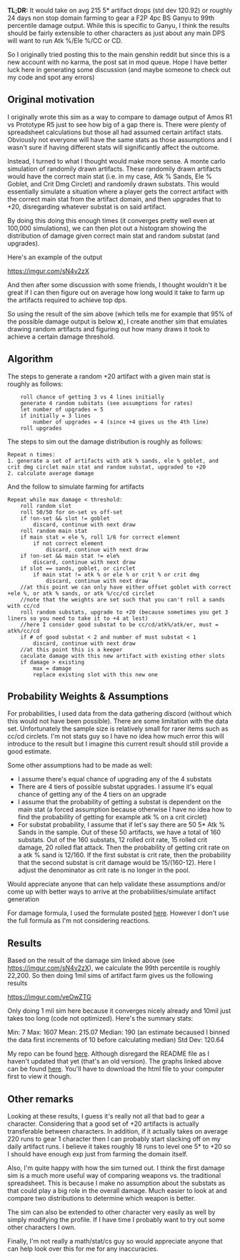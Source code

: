 **TL;DR:** It would take on avg 215 5\* artifact drops (std dev 120.92) or roughly 24 days non stop domain farming to gear a F2P 4pc BS Ganyu to 99th percentile damage output. While this is specific to Ganyu, I think the results should be fairly extensible to other characters as just about any main DPS will want to run Atk %/Ele %/CC or CD.

So I originally tried posting this to the main genshin reddit but since this is a new account with no karma, the post sat in mod queue. Hope I have better luck here in generating some discussion (and maybe someone to check out my code and spot any errors)

## Original motivation

I originally wrote this sim as a way to compare to damage output of Amos R1 vs Prototype R5 just to see how big of a gap there is. There were plenty of spreadsheet calculations but those all had assumed certain artifact stats. Obviously not everyone will have the same stats as those assumptions and I wasn't sure if having different stats will significantly affect the outcome.

Instead, I turned to what I thought would make more sense. A monte carlo simulation of randomily drawn artifacts. These randomily drawn artifacts would have the correct main stat (i.e. in my case, Atk % Sands, Ele % Goblet, and Crit Dmg Circlet) and randomily drawn substats. This would essentially simulate a situation where a player gets the correct artifact with the correct main stat from the artifact domain, and then upgrades that to +20, disregarding whatever substat is on said artifact.

By doing this doing this enough times (it converges pretty well even at 100,000 simulations), we can then plot out a histogram showing the distribution of damage given correct main stat and random substat (and upgrades).

Here's an example of the output

https://imgur.com/sN4v2zX

And then after some discussion with some friends, I thought wouldn't it be great if I can then figure out on average how long would it take to farm up the artifacts required to achieve top dps.

So using the result of the sim above (which tells me for example that 95% of the possible damage output is below **x**), I create another sim that emulates drawing random artifacts and figuring out how many draws it took to achieve a certain damage threshold.

## Algorithm

The steps to generate a random +20 artifact with a given main stat is roughly as follows:

```
    roll chance of getting 3 vs 4 lines initially
    generate 4 random substats (see assumptions for rates)
    let number of upgrades = 5
    if initially = 3 lines
        number of upgrades = 4 (since +4 gives us the 4th line)
    roll upgrades
```

The steps to sim out the damage distribution is roughly as follows:

```
Repeat n times:
1. generate a set of artifacts with atk % sands, ele % goblet, and crit dmg circlet main stat and random substat, upgraded to +20
2. calculate average damage
```

And the follow to simulate farming for artifacts

```
Repeat while max damage < threshold:
    roll random slot
    roll 50/50 for on-set vs off-set
    if !on-set && slot != goblet
        discard, continue with next draw
    roll random main stat
    if main stat = ele %, roll 1/6 for correct element
        if not correct element
            discard, continue with next draw
    if !on-set && main stat != ele%
        discard, continue with next draw
    if slot == sands, goblet, or circlet
        if main stat != atk % or ele % or crit % or crit dmg
            discard, continue with next draw
    //at this point we can only have either offset goblet with correct +ele %, or atk % sands, or atk %/cc/cd circlet
    //note that the weights are set such that you can't roll a sands with cc/cd
    roll random substats, upgrade to +20 (because sometimes you get 3 liners so you need to take it to +4 at lest)
    //here I consider good substat to be cc/cd/atk%/atk/er, must = atk%/cc/cd
    if # of good substat < 2 and number of must substat < 1
        discard, continue with next draw
    //at this point this is a keeper
    caculate damage with this new artifact with existing other slots
    if damage > existing
        max = damage
        replace existing slot with this new one
```

## Probability Weights & Assumptions

For probabilities, I used data from the data gathering discord (without which this would not have been possible). There are some limitation with the data set. Unfortunately the sample size is relatively small for rarer items such as cc/cd circlets. I'm not stats guy so I have no idea how much error this will introduce to the result but I imagine this current result should still provide a good estimate.

Some other assumptions had to be made as well:

- I assume there's equal chance of upgrading any of the 4 substats
- There are 4 tiers of possible substat upgrades. I assume it's equal chance of getting any of the 4 tiers on an upgrade
- I assume that the probability of getting a substat is dependent on the main stat (a forced assumption because otherwise I have no idea how to find the probability of getting for example atk % on a crit circlet)
- For substat probability, I assume that if let's say there are 50 5\* Atk % Sands in the sample. Out of these 50 artifacts, we have a total of 160 substats. Out of the 160 substats, 12 rolled crit rate, 15 rolled crit damage, 20 rolled flat attack. Then the probability of getting crit rate on a atk % sand is 12/160. If the first substat is crit rate, then the probability that the second substat is crit damage would be 15/(160-12). Here I adjust the denominator as crit rate is no longer in the pool.

Would appreciate anyone that can help validate these assumptions and/or come up with better ways to arrive at the probabilities/simulate artifact generation

For damage formula, I used the formulate posted [here](https://old.reddit.com/r/Genshin_Impact/comments/krg2ic/the_complete_genshin_impact_damage_formula/). However I don't use the full formula as I'm not considering reactions.

## Results

Based on the result of the damage sim linked above (see https://imgur.com/sN4v2zX), we calculate the 99th percentile is roughly 22,200. So then doing 1mil sims of artifact farm gives us the following results

https://imgur.com/veOwZTG

Only doing 1 mil sim here because it converges nicely already and 10mil just takes too long (code not optimized). Here's the summary stats:

Min: 7
Max: 1607
Mean: 215.07
Median: 190 (an estimate becaused I binned the data first increments of 10 before calculating median)
Std Dev: 120.64

My repo can be found [here](https://github.com/srliao/gansim). Although disregard the README file as I haven't updated that yet (that's an old version). The graphs linked above can be found [here](https://github.com/srliao/gansim/blob/master/cmd/sim/graphs/sample.html). You'll have to download the html file to your computer first to view it though.

## Other remarks

Looking at these results, I guess it's really not all that bad to gear a character. Considering that a good set of +20 artifacts is actually transferable between characters. In addition, if it actually takes on average 220 runs to gear 1 character then I can probably start slacking off on my daily artifact runs. I believe it takes roughly 18 runs to level one 5\* to +20 so I should have enough exp just from farming the domain itself.

Also, I'm quite happy with how the sim turned out. I think the first damage sim is a much more useful way of comparing weapons vs. the traditional spreadsheet. This is because I make no assumption about the substats as that could play a big role in the overall damage. Much easier to look at and compare two distributions to determine which weapon is better.

The sim can also be extended to other character very easily as well by simply modifying the profile. If I have time I probably want to try out some other characters I own.

Finally, I'm not really a math/stat/cs guy so would appreciate anyone that can help look over this for me for any inaccuracies.
